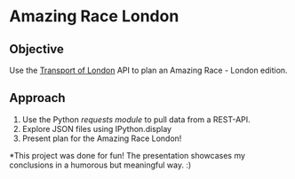 # Amazing Race London
## Objective

Use the [Transport of London](https://api.tfl.gov.uk/) API to plan an Amazing Race - London edition.

## Approach
1. Use the Python *requests module* to pull data from a REST-API.
2. Explore JSON files using IPython.display
3. Present plan for the Amazing Race London!

*This project was done for fun! The presentation showcases my conclusions in a humorous but meaningful way. :)
